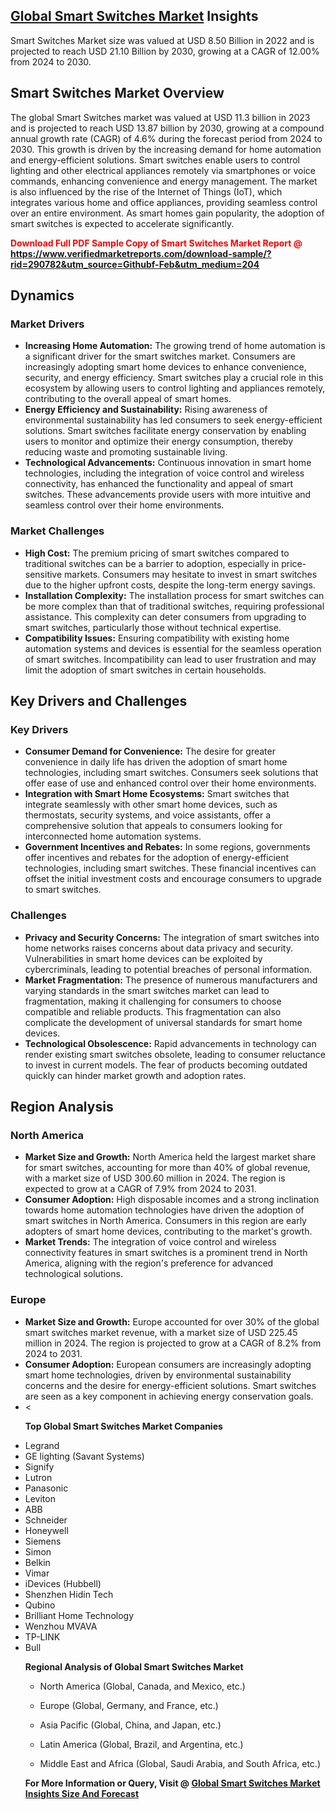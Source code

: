 <h2><a href="https://www.verifiedmarketreports.com/download-sample/?rid=290782&amp;utm_source=Githubf&amp;utm_medium=204" target="_blank">Global Smart Switches Market</a> Insights</h2><p>Smart Switches Market size was valued at USD 8.50 Billion in 2022 and is projected to reach USD 21.10 Billion by 2030, growing at a CAGR of 12.00% from 2024 to 2030.</p><p> <h2>Smart Switches Market Overview</h2> <p>The global Smart Switches market was valued at USD 11.3 billion in 2023 and is projected to reach USD 13.87 billion by 2030, growing at a compound annual growth rate (CAGR) of 4.6% during the forecast period from 2024 to 2030. This growth is driven by the increasing demand for home automation and energy-efficient solutions. Smart switches enable users to control lighting and other electrical appliances remotely via smartphones or voice commands, enhancing convenience and energy management. The market is also influenced by the rise of the Internet of Things (IoT), which integrates various home and office appliances, providing seamless control over an entire environment. As smart homes gain popularity, the adoption of smart switches is expected to accelerate significantly. </p> <p><strong><p><span class=""><span style="color: #ff0000;"><strong>Download Full PDF Sample Copy of Smart Switches Market Report</strong> @ </span><a href="https://www.verifiedmarketreports.com/download-sample/?rid=290782&amp;utm_source=Githubf-Feb&amp;utm_medium=204" target="_blank">https://www.verifiedmarketreports.com/download-sample/?rid=290782&amp;utm_source=Githubf-Feb&amp;utm_medium=204</a></span></p></strong></p> <h2>Dynamics</h2> <h3>Market Drivers</h3> <ul> <li><strong>Increasing Home Automation:</strong> The growing trend of home automation is a significant driver for the smart switches market. Consumers are increasingly adopting smart home devices to enhance convenience, security, and energy efficiency. Smart switches play a crucial role in this ecosystem by allowing users to control lighting and appliances remotely, contributing to the overall appeal of smart homes. </li> <li><strong>Energy Efficiency and Sustainability:</strong> Rising awareness of environmental sustainability has led consumers to seek energy-efficient solutions. Smart switches facilitate energy conservation by enabling users to monitor and optimize their energy consumption, thereby reducing waste and promoting sustainable living. </li> <li><strong>Technological Advancements:</strong> Continuous innovation in smart home technologies, including the integration of voice control and wireless connectivity, has enhanced the functionality and appeal of smart switches. These advancements provide users with more intuitive and seamless control over their home environments. </li> </ul> <h3>Market Challenges</h3> <ul> <li><strong>High Cost:</strong> The premium pricing of smart switches compared to traditional switches can be a barrier to adoption, especially in price-sensitive markets. Consumers may hesitate to invest in smart switches due to the higher upfront costs, despite the long-term energy savings. </li> <li><strong>Installation Complexity:</strong> The installation process for smart switches can be more complex than that of traditional switches, requiring professional assistance. This complexity can deter consumers from upgrading to smart switches, particularly those without technical expertise. </li> <li><strong>Compatibility Issues:</strong> Ensuring compatibility with existing home automation systems and devices is essential for the seamless operation of smart switches. Incompatibility can lead to user frustration and may limit the adoption of smart switches in certain households. </li> </ul> <h2>Key Drivers and Challenges</h2> <h3>Key Drivers</h3> <ul> <li><strong>Consumer Demand for Convenience:</strong> The desire for greater convenience in daily life has driven the adoption of smart home technologies, including smart switches. Consumers seek solutions that offer ease of use and enhanced control over their home environments. </li> <li><strong>Integration with Smart Home Ecosystems:</strong> Smart switches that integrate seamlessly with other smart home devices, such as thermostats, security systems, and voice assistants, offer a comprehensive solution that appeals to consumers looking for interconnected home automation systems. </li> <li><strong>Government Incentives and Rebates:</strong> In some regions, governments offer incentives and rebates for the adoption of energy-efficient technologies, including smart switches. These financial incentives can offset the initial investment costs and encourage consumers to upgrade to smart switches. </li> </ul> <h3>Challenges</h3> <ul> <li><strong>Privacy and Security Concerns:</strong> The integration of smart switches into home networks raises concerns about data privacy and security. Vulnerabilities in smart home devices can be exploited by cybercriminals, leading to potential breaches of personal information. </li> <li><strong>Market Fragmentation:</strong> The presence of numerous manufacturers and varying standards in the smart switches market can lead to fragmentation, making it challenging for consumers to choose compatible and reliable products. This fragmentation can also complicate the development of universal standards for smart home devices. </li> <li><strong>Technological Obsolescence:</strong> Rapid advancements in technology can render existing smart switches obsolete, leading to consumer reluctance to invest in current models. The fear of products becoming outdated quickly can hinder market growth and adoption rates. </li> </ul> <h2>Region Analysis</h2> <h3>North America</h3> <ul> <li><strong>Market Size and Growth:</strong> North America held the largest market share for smart switches, accounting for more than 40% of global revenue, with a market size of USD 300.60 million in 2024. The region is expected to grow at a CAGR of 7.9% from 2024 to 2031. </li> <li><strong>Consumer Adoption:</strong> High disposable incomes and a strong inclination towards home automation technologies have driven the adoption of smart switches in North America. Consumers in this region are early adopters of smart home devices, contributing to the market's growth. </li> <li><strong>Market Trends:</strong> The integration of voice control and wireless connectivity features in smart switches is a prominent trend in North America, aligning with the region's preference for advanced technological solutions. </li> </ul> <h3>Europe</h3> <ul> <li><strong>Market Size and Growth:</strong> Europe accounted for over 30% of the global smart switches market revenue, with a market size of USD 225.45 million in 2024. The region is projected to grow at a CAGR of 8.2% from 2024 to 2031. </li> <li><strong>Consumer Adoption:</strong> European consumers are increasingly adopting smart home technologies, driven by environmental sustainability concerns and the desire for energy-efficient solutions. Smart switches are seen as a key component in achieving energy conservation goals. </li> <li><</p><p><strong>Top Global Smart Switches Market Companies</strong></p><div data-test-id=""><p><li>Legrand</li><li> GE lighting (Savant Systems)</li><li> Signify</li><li> Lutron</li><li> Panasonic</li><li> Leviton</li><li> ABB</li><li> Schneider</li><li> Honeywell</li><li> Siemens</li><li> Simon</li><li> Belkin</li><li> Vimar</li><li> iDevices (Hubbell)</li><li> Shenzhen Hidin Tech</li><li> Qubino</li><li> Brilliant Home Technology</li><li> Wenzhou MVAVA</li><li> TP-LINK</li><li> Bull</li></p><div><strong>Regional Analysis of&nbsp;Global Smart Switches Market</strong></div><ul><li dir="ltr"><p dir="ltr">North America&nbsp;(Global, Canada, and Mexico, etc.)</p></li><li dir="ltr"><p dir="ltr">Europe (Global, Germany, and France, etc.)</p></li><li dir="ltr"><p dir="ltr">Asia Pacific&nbsp;(Global, China, and Japan, etc.)</p></li><li dir="ltr"><p dir="ltr">Latin America&nbsp;(Global, Brazil, and Argentina, etc.)</p></li><li dir="ltr">Middle East and Africa&nbsp;(Global, Saudi Arabia, and South Africa, etc.)</li></ul><p><strong>For More Information or Query, Visit @&nbsp;</strong><strong><a href="https://www.verifiedmarketreports.com/product/smart-switches-market/?utm_source=Githubf&amp;utm_medium=204" target="_blank">Global Smart Switches Market Insights Size And Forecast</a></strong></p></div>
